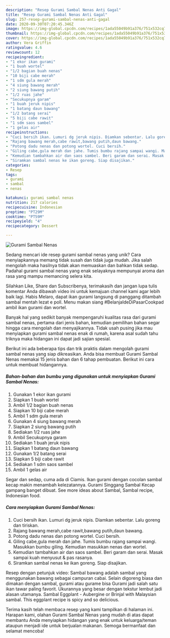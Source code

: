 ```yaml
---
description: "Resep Gurami Sambal Nenas Anti Gagal"
title: "Resep Gurami Sambal Nenas Anti Gagal"
slug: 257-resep-gurami-sambal-nenas-anti-gagal
date: 2020-09-30T07:20:45.346Z
image: https://img-global.cpcdn.com/recipes/1ada55049b91a376/751x532cq70/gurami-sambal-nenas-foto-resep-utama.jpg
thumbnail: https://img-global.cpcdn.com/recipes/1ada55049b91a376/751x532cq70/gurami-sambal-nenas-foto-resep-utama.jpg
cover: https://img-global.cpcdn.com/recipes/1ada55049b91a376/751x532cq70/gurami-sambal-nenas-foto-resep-utama.jpg
author: Vera Griffin
ratingvalue: 4.6
reviewcount: 12
recipeingredient:
- "1 ekor ikan gurami"
- "1 buah wortel"
- "1/2 bagian buah nenas"
- "10 biji cabe merah"
- "1 sdm gula merah"
- "4 siung bawang merah"
- "2 siung bawang putih"
- "1/2 ruas jahe"
- "Secukupnya garam"
- "1 buah jeruk nipis"
- "1 batang daun bawang"
- "1/2 batang serai"
- "5 biji cabe rawit"
- "1 sdm saos sambel"
- "1 gelas air"
recipeinstructions:
- "Cuci bersih ikan. Lumuri dg jeruk nipis. Diamkan sebentar. Lalu goreng dan tiriskan."
- "Rajang bawang merah,cabe rawit,bawang putih,daun bawang."
- "Potong dadu nenas dan potong wortel. Cuci bersih."
- "Giling cabe,gula merah dan jahe. Tumis bumbu rajang sampai wangi. Masukkan bumbu giling. Kemudian masukkan nenas dan wortel."
- "Kemudian tambahkan air dan saos sambel. Beri garam dan serai. Masak sampai kuah menyusut &amp; pas rasanya."
- "Siramkan sambal nenas ke ikan goreng. Siap disajikan."
categories:
- Resep
tags:
- gurami
- sambal
- nenas

katakunci: gurami sambal nenas 
nutrition: 217 calories
recipecuisine: Indonesian
preptime: "PT29M"
cooktime: "PT59M"
recipeyield: "4"
recipecategory: Dessert

---
```



![Gurami Sambal Nenas](https://img-global.cpcdn.com/recipes/1ada55049b91a376/751x532cq70/gurami-sambal-nenas-foto-resep-utama.jpg)

Sedang mencari ide resep gurami sambal nenas yang unik? Cara menyiapkannya memang tidak susah dan tidak juga mudah. Jika salah mengolah maka hasilnya tidak akan memuaskan dan bahkan tidak sedap. Padahal gurami sambal nenas yang enak selayaknya mempunyai aroma dan rasa yang mampu memancing selera kita.

Silahkan Like, Share dan Subscribenya, terimakasih dan jangan lupa tulis komentar Anda dibawah video ini untuk kemajuan channel kami agar lebih baik lagi. Habis Melaro, dapat ikan gurami langsung di panggang ditambah sambal mentah lezat e poll. Menu makan siang #BelanjaIdeDiPasarCookpad ambil ikan gurami dan wortel.

Banyak hal yang sedikit banyak mempengaruhi kualitas rasa dari gurami sambal nenas, pertama dari jenis bahan, kemudian pemilihan bahan segar hingga cara mengolah dan menyajikannya. Tidak usah pusing jika mau menyiapkan gurami sambal nenas enak di rumah, karena asal sudah tahu triknya maka hidangan ini dapat jadi sajian spesial.


Berikut ini ada beberapa tips dan trik praktis dalam mengolah gurami sambal nenas yang siap dikreasikan. Anda bisa membuat Gurami Sambal Nenas memakai 15 jenis bahan dan 6 tahap pembuatan. Berikut ini cara untuk membuat hidangannya.

<!--inarticleads1-->

##### Bahan-bahan dan bumbu yang digunakan untuk menyiapkan Gurami Sambal Nenas:

1. Gunakan 1 ekor ikan gurami
1. Siapkan 1 buah wortel
1. Ambil 1/2 bagian buah nenas
1. Siapkan 10 biji cabe merah
1. Ambil 1 sdm gula merah
1. Gunakan 4 siung bawang merah
1. Siapkan 2 siung bawang putih
1. Sediakan 1/2 ruas jahe
1. Ambil Secukupnya garam
1. Sediakan 1 buah jeruk nipis
1. Siapkan 1 batang daun bawang
1. Gunakan 1/2 batang serai
1. Siapkan 5 biji cabe rawit
1. Sediakan 1 sdm saos sambel
1. Ambil 1 gelas air


Segar dan sedap, cuma ada di Ciamis. Ikan gurami dengan cocolan sambal kecap makin menambah kelezatannya. Gurami Singgang Sambal Kecap gampang banget dibuat. See more ideas about Sambal, Sambal recipe, Indonesian food. 

<!--inarticleads2-->

##### Cara menyiapkan Gurami Sambal Nenas:

1. Cuci bersih ikan. Lumuri dg jeruk nipis. Diamkan sebentar. Lalu goreng dan tiriskan.
1. Rajang bawang merah,cabe rawit,bawang putih,daun bawang.
1. Potong dadu nenas dan potong wortel. Cuci bersih.
1. Giling cabe,gula merah dan jahe. Tumis bumbu rajang sampai wangi. Masukkan bumbu giling. Kemudian masukkan nenas dan wortel.
1. Kemudian tambahkan air dan saos sambel. Beri garam dan serai. Masak sampai kuah menyusut &amp; pas rasanya.
1. Siramkan sambal nenas ke ikan goreng. Siap disajikan.


Resep dengan petunjuk video: Sambal bawang adalah sambal yang menggunakan bawang sebagai campuran cabai. Selain digoreng biasa dan dimakan dengan sambal, gurami atau gurame bisa Gurami jadi salah satu ikan tawar paling favorit. Ukurannya yang besar dengan tekstur lembut jadi alasan utamanya. Sambal Eggplant - Aubergine or Brinjal with Malaysian sambal. This eggplant recipe is spicy and so delicious. 

Terima kasih telah membaca resep yang kami tampilkan di halaman ini. Harapan kami, olahan Gurami Sambal Nenas yang mudah di atas dapat membantu Anda menyiapkan hidangan yang enak untuk keluarga/teman ataupun menjadi ide untuk berjualan makanan. Semoga bermanfaat dan selamat mencoba!

